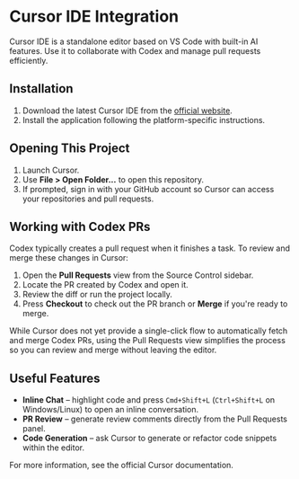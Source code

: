 # Cursor IDE Integration

Cursor IDE is a standalone editor based on VS Code with built-in AI features. Use it to collaborate with Codex and manage pull requests efficiently.

## Installation

1. Download the latest Cursor IDE from the [official website](https://cursor.so/).
2. Install the application following the platform-specific instructions.

## Opening This Project

1. Launch Cursor.
2. Use **File > Open Folder...** to open this repository.
3. If prompted, sign in with your GitHub account so Cursor can access your repositories and pull requests.

## Working with Codex PRs

Codex typically creates a pull request when it finishes a task. To review and merge these changes in Cursor:

1. Open the **Pull Requests** view from the Source Control sidebar.
2. Locate the PR created by Codex and open it.
3. Review the diff or run the project locally.
4. Press **Checkout** to check out the PR branch or **Merge** if you're ready to merge.

While Cursor does not yet provide a single-click flow to automatically fetch and merge Codex PRs, using the Pull Requests view simplifies the process so you can review and merge without leaving the editor.

## Useful Features

- **Inline Chat** – highlight code and press `Cmd+Shift+L` (`Ctrl+Shift+L` on Windows/Linux) to open an inline conversation.
- **PR Review** – generate review comments directly from the Pull Requests panel.
- **Code Generation** – ask Cursor to generate or refactor code snippets within the editor.

For more information, see the official Cursor documentation.
